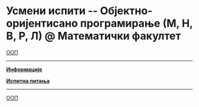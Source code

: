# Усмени испити -- Објектно-оријентисано програмирање (М, Н, В, Р, Л) @ Математички факултет

[ООП](../README.md)

---

**[Информације](info/README.md)**

**[Испитна питања](ispitna-pitanja/README.md)**

---

[ООП](../README.md)